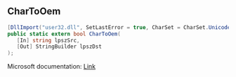## CharToOem

```csharp
[DllImport("user32.dll", SetLastError = true, CharSet = CharSet.Unicode)] [return: MarshalAs(UnmanagedType.Bool)]
public static extern bool CharToOem(
   [In] string lpszSrc,
   [Out] StringBuilder lpszDst
);
```

Microsoft documentation: [Link](https://docs.microsoft.com/en-us/windows/win32/api/winuser/nf-winuser-chartooemw)
